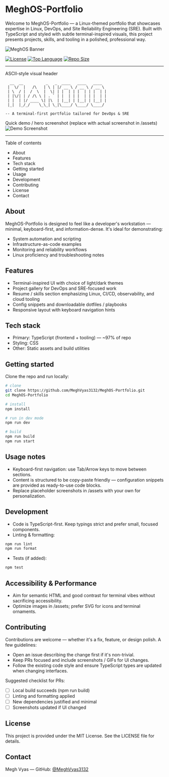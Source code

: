 # MeghOS-Portfolio

Welcome to MeghOS-Portfolio — a Linux-themed portfolio that showcases expertise in Linux, DevOps, and Site Reliability Engineering (SRE). Built with TypeScript and styled with subtle terminal-inspired visuals, this project presents projects, skills, and tooling in a polished, professional way.

![MeghOS Banner](https://img.shields.io/badge/MeghOS-Portfolio-2b2b2b?style=for-the-badge&logo=linux&logoColor=white)

[![License](https://img.shields.io/github/license/MeghVyas3132/MeghOS-Portfolio)](LICENSE)
[![Top Language](https://img.shields.io/github/languages/top/MeghVyas3132/MeghOS-Portfolio)](https://github.com/MeghVyas3132/MeghOS-Portfolio)
[![Repo Size](https://img.shields.io/github/repo-size/MeghVyas3132/MeghOS-Portfolio)](https://github.com/MeghVyas3132/MeghOS-Portfolio)

---

ASCII-style visual header
```
  __  __          _   _  ____   ____   ____  
 |  \/  |   /\   | \ | |/ __ \ / __ \ / __ \ 
 | \  / |  /  \  |  \| | |  | | |  | | |  | |
 | |\/| | / /\ \ | . ` | |  | | |  | | |  | |
 | |  | |/ ____ \| |\  | |__| | |__| | |__| |
 |_|  |_/_/    \_\_| \_|\____/ \____/ \____/ 

-- A terminal-first portfolio tailored for DevOps & SRE
```

Quick demo / hero screenshot (replace with actual screenshot in /assets)
![Demo Screenshot](./assets/demo-screenshot.png)

---

Table of contents
- About
- Features
- Tech stack
- Getting started
- Usage
- Development
- Contributing
- License
- Contact

About
-----
MeghOS-Portfolio is designed to feel like a developer's workstation — minimal, keyboard-first, and information-dense. It's ideal for demonstrating:
- System automation and scripting
- Infrastructure-as-code examples
- Monitoring and reliability workflows
- Linux proficiency and troubleshooting notes

Features
--------
- Terminal-inspired UI with choice of light/dark themes
- Project gallery for DevOps and SRE-focused work
- Resume / skills section emphasizing Linux, CI/CD, observability, and cloud tooling
- Config snippets and downloadable dotfiles / playbooks
- Responsive layout with keyboard navigation hints

Tech stack
----------
- Primary: TypeScript (frontend + tooling) — ~97% of repo
- Styling: CSS
- Other: Static assets and build utilities

Getting started
---------------
Clone the repo and run locally:

```bash
# clone
git clone https://github.com/MeghVyas3132/MeghOS-Portfolio.git
cd MeghOS-Portfolio

# install
npm install

# run in dev mode
npm run dev

# build
npm run build
npm run start
```

Usage notes
-----------
- Keyboard-first navigation: use Tab/Arrow keys to move between sections.
- Content is structured to be copy-paste friendly — configuration snippets are provided as ready-to-use code blocks.
- Replace placeholder screenshots in /assets with your own for personalization.

Development
-----------
- Code is TypeScript-first. Keep typings strict and prefer small, focused components.
- Linting & formatting:
```bash
npm run lint
npm run format
```
- Tests (if added):
```bash
npm test
```

Accessibility & Performance
-------------------------
- Aim for semantic HTML and good contrast for terminal vibes without sacrificing accessibility.
- Optimize images in /assets; prefer SVG for icons and terminal ornaments.

Contributing
------------
Contributions are welcome — whether it's a fix, feature, or design polish. A few guidelines:
- Open an issue describing the change first if it's non-trivial.
- Keep PRs focused and include screenshots / GIFs for UI changes.
- Follow the existing code style and ensure TypeScript types are updated when changing interfaces.

Suggested checklist for PRs:
- [ ] Local build succeeds (npm run build)
- [ ] Linting and formatting applied
- [ ] New dependencies justified and minimal
- [ ] Screenshots updated if UI changed

License
-------
This project is provided under the MIT License. See the LICENSE file for details.

Contact
-------
Megh Vyas — GitHub: [@MeghVyas3132](https://github.com/MeghVyas3132)


